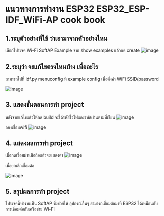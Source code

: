 # แนวทางการทำงาน ESP32 ESP32_ESP-IDF_WiFi-AP cook book
## 1.ระบุตัวอย่างที่ใช้ ว่าเอามาจากตัวอย่างไหน
เลือกโปรเจค Wi-Fi SoftAP Example จาก show examples แล้วกด create
![image](https://github.com/user-attachments/assets/7ba204f1-c7f0-4e73-b29b-97ec13831153)

## 2.ระบุว่า จะแก้ไขตรงไหนบ้าง เพื่ออะไร
สามารถไปที่ idf.py menuconfig ที่ example config เพื่อตั้งค่า WiFi SSID/password

![image](https://github.com/user-attachments/assets/218b1d86-2976-4f74-b3d8-d99367e6849d)


## 3. แสดงขั้นตอนการทำ project
หลังจากแก้ไขแล้วให้กด build จะได้รหัสไวไฟและรหัสผ่านตามที่เขียน
![image](https://github.com/user-attachments/assets/f2db6dcb-b7ad-42db-8e7a-d929c3294ed0)

ลองเชื่อมwifi
![image](https://github.com/user-attachments/assets/30862494-16a7-4f09-8c0a-15d03d70573f)

## 4. แสดงผลการทำ project
เมื่อกดเชื่อมผ่านมือถือแล้วจะแสดงค่า
![image](https://github.com/user-attachments/assets/45cd89a9-e046-47de-9835-8fff2147f64d)

เมื่อยกเลิกเชื่อมต่อ

![image](https://github.com/user-attachments/assets/a834f25c-2cf6-44a1-b3ab-da49ba7dcabb)

## 5. สรุปผลการทำ project
โปรเจคนี้ทำงานเป็น SoftAP ซึ่งช่วยให้ อุปกรณ์อื่นๆ สามารถเชื่อมต่อมาที่ ESP32 ได้เหมือนกับการเชื่อมต่อกับเครือข่าย Wi-Fi
